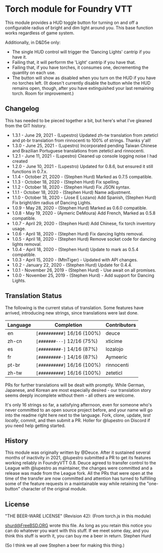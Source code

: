 # Torch module for Foundry VTT

This module provides a HUD toggle button for turning on and off a configurable radius of bright and dim light around you. This base function works regardless of game system. 

Additionally, in D&D5e only:
*  The single HUD control will trigger the 'Dancing Lights' cantrip if you have it.
*  Failing that, it will perforrm the 'Light' cantrip if you have that.
*  Failing that, if you have torches, it consumes one, decrementing the quantity on each use.
*  The button will show as disabled when you turn on the HUD if you have no torches left. (It doesn't currently disable the button while the HUD remains open, though, after you have extinguished your last remaining torch. Room for improvement.)
## Changelog

This has needed to be pieced together a bit, but here's what I've gleaned from the GIT history.

* 1.3.1 - June 29, 2021 - (Lupestro) Updated zh-tw translation from zeteticl and pt-br translation from rinnocenti to 100% of strings. Thanks y'all!
* 1.3.0 - June 25, 2021 - (Lupestro) Incorporated pending Taiwan Chinese and Brazilian Portuguese translations from zeteticl and rinnocenti.
* 1.2.1 - June 11, 2021 - (Lupestro) Cleaned up console logging noise I had created
* 1.2.0 - June 10, 2021 - (Lupestro) Updated for 0.8.6, but ensured it still functions in 0.7.x.
* 1.1.4 - October 21, 2020 - (Stephen Hurd) Marked as 0.7.5 compatible.
* 1.1.3 - October 18, 2020 - (Stephen Hurd) Fix spelling.
* 1.1.2 - October 18, 2020 - (Stephen Hurd) Fix JSON syntax.
* 1.1.1 - October 18, 2020 - (Stephen Hurd) Name adjustment.
* 1.1.0 - October 18, 2020 - (Jose E Lozano) Add Spanish, 
                             (Stephen Hurd) Fix bright/dim radius of Dancing Lights.
* 1.0.9 - May 28, 2020 - (Stephen Hurd) Marked as 0.6.0 compatible.
* 1.0.8 - May 19, 2020 - (Aymeric DeMoura) Add French, Marked as 0.5.8 compatible.
* 1.0.7 - April 29, 2020 - (Stephen Hurd) Add Chinese, fix torch inventory usage.
* 1.0.6 - April 18, 2020 - (Stephen Hurd) Fix dancing lights removal.
* 1.0.5 - April 18, 2020 - (Stephen Hurd) Remove socket code for dancing lights removal.
* 1.0.4 - April 18, 2020 - (Stephen Hurd) Update to mark as 0.5.4 compatible.
* 1.0.3 - April 15, 2020 - (MtnTiger) - Updated with API changes.
* 1.0.2 - January 22, 2020 - (Stephen Hurd) Update for 0.4.4.
* 1.0.1 - November 26, 2019 - (Stephen Hurd) - Use await on all promises.
* 1.0.0 - November 25, 2019 - (Stephen Hurd) - Add support for Dancing Lights.

## Translation Status
The following is the current status of translation. Some features have arrived, introducing new strings, since translations were last done.

| Language | Completion | Contributors |
| -------- | ---------- | ------------ |
| en    | `[##########]` 16/16 (100%) | deuce |
| zh-cn | `[#######---]` 12/16 (75%) | xticime |
| es    | `[#########-]` 14/16 (87%) | lozalojo |
| fr    | `[#########-]` 14/16 (87%) | Aymeeric |
| pt-br | `[##########]` 16/16 (100%) | rinnocenti |
| zh-tw | `[##########]` 16/16 (100%) | zeteticl |

PRs for further translations will be dealt with promptly. While German, Japanese, and Korean are most especially desired - our translation story seems deeply incomplete without them - all others are welcome. 

It's only 16 strings so far, a satisfying afternoon, even for someone who's never committed to an open source project before, and your name will go into the readme right here next to the language. Fork, clone, update, _test locally_, commit, and then submit a PR. Holler for @lupestro on Discord if you need help getting started.
## History

This module was originally written by @Deuce. After it sustained several months of inactivity in 2021, @lupestro submitted a PR to get its features working reliably in FoundryVTT 0.8. Deuce agreed to transfer control to the League with @lupestro as maintainer, the changes were committed and a release was made from the League fork. All the PRs that were open at the time of the transfer are now committed and attention has turned to fulfilling some of the feature requests in a maintainable way while retaining the "one-button" character of the original module.

## License

 "THE BEER-WARE LICENSE" (Revision 42): (From torch.js in this module)
 
 <shurd@FreeBSD.ORG> wrote this file.  As long as you retain this notice you can do whatever you want with this stuff. If we meet some day, and you think this stuff is worth it, you can buy me a beer in return.        Stephen Hurd

(So I think we all owe Stephen a beer for making this thing.)